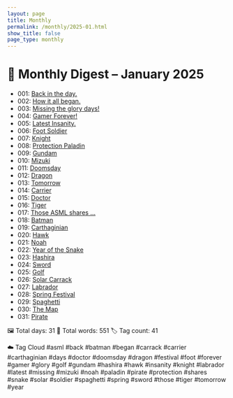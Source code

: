 ```yaml
---
layout: page
title: Monthly
permalink: /monthly/2025-01.html
show_title: false
page_type: monthly
---
```


# 📅 Monthly Digest – January 2025

- 001: [Back in the day.](https://x.com/Trevorion/status/1877328414471803378)
- 002: [How it all began.](https://x.com/Trevorion/status/1877336582279086349)
- 003: [Missing the glory days!](https://x.com/Trevorion/status/1877339113621160253)
- 004: [Gamer Forever!](https://x.com/Trevorion/status/1877343613480239318)
- 005: [Latest Insanity.](https://x.com/Trevorion/status/1877580723428716725)
- 006: [Foot Soldier](https://x.com/Trevorion/status/1877587239292571785)
- 007: [Knight](https://x.com/Trevorion/status/1877588542630608907)
- 008: [Protection Paladin](https://x.com/Trevorion/status/1877591683329589263)
- 009: [Gundam](https://x.com/Trevorion/status/1877596003513110754)
- 010: [Mizuki](https://x.com/Trevorion/status/1877602389793878047)
- 011: [Doomsday](https://x.com/Trevorion/status/1877918413965635904)
- 012: [Dragon](https://x.com/Trevorion/status/1878380963408793787)
- 013: [Tomorrow](https://x.com/Trevorion/status/1878626465560048039)
- 014: [Carrier](https://x.com/Trevorion/status/1878957096307442105)
- 015: [Doctor](https://x.com/Trevorion/status/1879397776209158212)
- 016: [Tiger](https://x.com/Trevorion/status/1880138573032353910)
- 017: [Those ASML shares ...](https://x.com/Trevorion/status/1880304306769027312)
- 018: [Batman](https://x.com/Trevorion/status/1880516304832287107)
- 019: [Carthaginian](https://x.com/Trevorion/status/1880989468766949412)
- 020: [Hawk](https://x.com/Trevorion/status/1881325990837920000)
- 021: [Noah](https://x.com/Trevorion/status/1881763001596080230)
- 022: [Year of the Snake](https://x.com/Trevorion/status/1882045104724246616)
- 023: [Hashira](https://x.com/Trevorion/status/1882261813691314343)
- 024: [Sword](https://x.com/Trevorion/status/1882743864890671168)
- 025: [Golf](https://x.com/Trevorion/status/1883015525036699827)
- 026: [Solar Carrack](https://x.com/Trevorion/status/1883413518952858105)
- 027: [Labrador](https://x.com/Trevorion/status/1883793238827700487)
- 028: [Spring Festival](https://x.com/Trevorion/status/1884143573131747511)
- 029: [Spaghetti](https://x.com/Trevorion/status/1884837868515852369)
- 030: [The Map](https://x.com/Trevorion/status/1884841080144699446)
- 031: [Pirate](https://x.com/Trevorion/status/1885215116041273833)

🖼️ Total days: 31 📜 Total words: 551 🏷️ Tag count: 41

☁️ Tag Cloud
#asml #back #batman #began #carrack #carrier #carthaginian #days #doctor #doomsday #dragon #festival #foot #forever #gamer #glory #golf #gundam #hashira #hawk #insanity #knight #labrador #latest #missing #mizuki #noah #paladin #pirate #protection #shares #snake #solar #soldier #spaghetti #spring #sword #those #tiger #tomorrow #year


